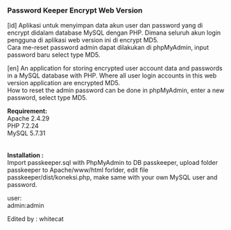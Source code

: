 <h3>Password Keeper Encrypt Web Version</h3>

[id]
Aplikasi untuk menyimpan data akun user dan password yang di encrypt didalam database MySQL dengan PHP. Dimana seluruh akun login pengguna di aplikasi web version ini di encrypt MD5.<br />
Cara me-reset password admin dapat dilakukan di phpMyAdmin, input password baru select type MD5. 

[en]
An application for storing encrypted user account data and passwords in a MySQL database with PHP. Where all user login accounts in this web version application are encrypted MD5.<br /> 
How to reset the admin password can be done in phpMyAdmin, enter a new password, select type MD5.

<b>Requirement:</b><br />
Apache 2.4.29<br />
PHP 7.2.24<br />
MySQL 5.7.31<br />
<br />
<br />
<b>Installation :</b><br />
Import passkeeper.sql with PhpMyAdmin to DB passkeeper, upload folder passkeeper to Apache/www/html forlder, edit file passkeeper/dist/koneksi.php, make same with your own MySQL user and password. 


user:<br />
admin:admin


Edited by : whitecat
